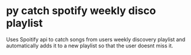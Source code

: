 # py catch spotify weekly disco playlist
 Uses Spoitify api to catch songs from users weekly discovery playlist and automatically adds it to a new playlist so that the user doesnt miss it. 
